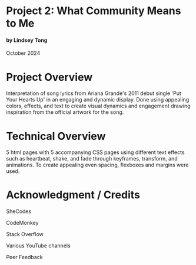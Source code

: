 # Project 2: What Community Means to Me 
#### by Lindsey Tong
October 2024

# Project Overview
 Interpretation of song lyrics from Ariana Grande's 2011 debut single 'Put Your Hearts Up' in an engaging and dynamic display. Done using appealing colors, effects, and text to create visual dynamics and engagement drawing inspiration from the official artwork for the song.  


# Technical Overview
5 html pages with 5 accompanying CSS pages using different text effects such as heartbeat, shake, and fade through keyframes, transform, and animations. To create appealing even spacing, flexboxes and margins were used. 


# Acknowledgment / Credits 
SheCodes 

CodeMonkey 

Stack Overflow 

Various YouTube channels

Peer Feedback 